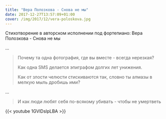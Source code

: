 ```yaml
---
title: "Вера Полозкова - Снова не мы"
date: 2017-12-27T13:57:09+01:00
cover: /img/2017/12/vera-poloskova.jpg
---
```


Стихотворение в авторском исполнении под фортепиано: Вера Полозкова - Снова не мы

<!--more-->

...

> Почему та одна фотография, где вы вместе - всегда нерезкая?
>
> Как одна SMS делается эпиграфом долгих лет унижения.
>
> Как от злости челюсти стискиваются так, словно ты алмазы в мелкую мыль дробишь ими?

...

> И как люди любят себя по-всякому убивать - чтобы не умертветь

{{< youtube 1GVlDslpLBA >}}